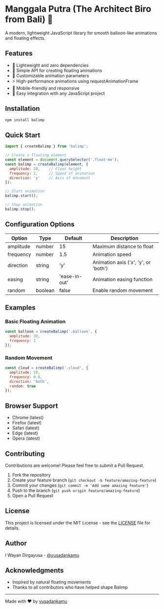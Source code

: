 # Manggala Putra (The Architect Biro from Bali) 🎈

A modern, lightweight JavaScript library for smooth balloon-like animations and floating effects.

## Features

- 🪽 Lightweight and zero dependencies
- 🎯 Simple API for creating floating animations
- 🎨 Customizable animation parameters
- ⚡ High-performance animations using requestAnimationFrame
- 📱 Mobile-friendly and responsive
- 🌈 Easy integration with any JavaScript project

## Installation

```bash
npm install balimp
```

## Quick Start

```javascript
import { createBalimp } from 'balimp';

// Create a floating element
const element = document.querySelector('.float-me');
const balimp = createBalimp(element, {
  amplitude: 20,    // Float height
  frequency: 2,     // Speed of animation
  direction: 'y'    // Axis of movement
});

// Start animation
balimp.start();

// Stop animation
balimp.stop();
```

## Configuration Options

| Option | Type | Default | Description |
|--------|------|---------|-------------|
| amplitude | number | 15 | Maximum distance to float |
| frequency | number | 1.5 | Animation speed |
| direction | string | 'y' | Animation axis ('x', 'y', or 'both') |
| easing | string | 'ease-in-out' | Animation easing function |
| random | boolean | false | Enable random movement |

## Examples

### Basic Floating Animation
```javascript
const balloon = createBalimp('.balloon', {
  amplitude: 30,
  frequency: 1
});
```

### Random Movement
```javascript
const cloud = createBalimp('.cloud', {
  amplitude: 20,
  frequency: 0.8,
  direction: 'both',
  random: true
});
```

## Browser Support

- Chrome (latest)
- Firefox (latest)
- Safari (latest)
- Edge (latest)
- Opera (latest)

## Contributing

Contributions are welcome! Please feel free to submit a Pull Request.

1. Fork the repository
2. Create your feature branch (`git checkout -b feature/amazing-feature`)
3. Commit your changes (`git commit -m 'Add some amazing feature'`)
4. Push to the branch (`git push origin feature/amazing-feature`)
5. Open a Pull Request

## License

This project is licensed under the MIT License - see the [LICENSE](LICENSE) file for details.

## Author

I Wayan Dirgayusa - [@yusadankamu](https://github.com/yusadankamu)

## Acknowledgments

- Inspired by natural floating movements
- Thanks to all contributors who have helped shape Balimp

---

Made with ❤️ by [yusadankamu](https://github.com/yusadankamu)
